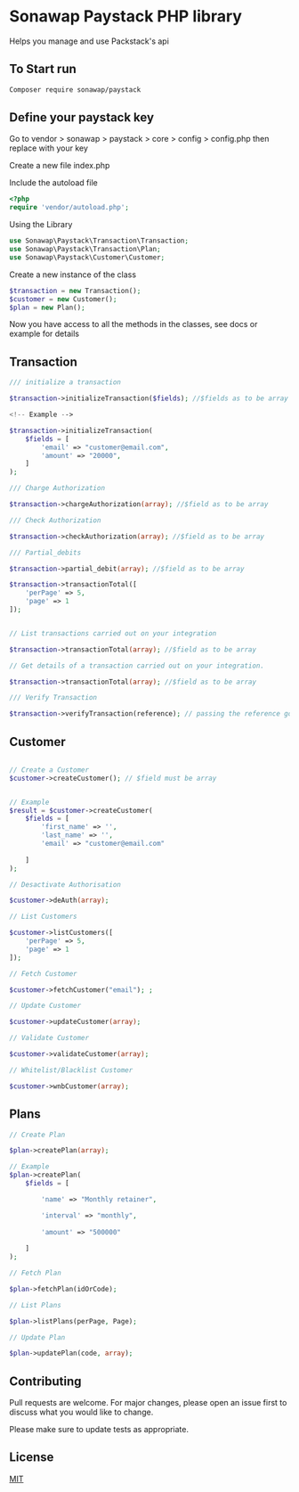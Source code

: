# Sonawap Paystack PHP library
Helps you manage and use Packstack's api

## To Start run

```bash
Composer require sonawap/paystack
```


## Define your paystack key

Go to vendor > sonawap > paystack > core > config > config.php then replace with your key

Create a new file index.php

Include the autoload file

```php
<?php
require 'vendor/autoload.php';
```

Using the Library


```php
use Sonawap\Paystack\Transaction\Transaction;
use Sonawap\Paystack\Transaction\Plan;
use Sonawap\Paystack\Customer\Customer;
```
Create a new instance of the class

```php
$transaction = new Transaction();
$customer = new Customer();
$plan = new Plan();
```

Now you have access to all the methods in the classes, see docs or example for details

## Transaction
```php
/// initialize a transaction

$transaction->initializeTransaction($fields); //$fields as to be array

<!-- Example -->

$transaction->initializeTransaction(
    $fields = [
        'email' => "customer@email.com",
        'amount' => "20000",
    ]
);

/// Charge Authorization

$transaction->chargeAuthorization(array); //$field as to be array

/// Check Authorization

$transaction->checkAuthorization(array); //$field as to be array

/// Partial_debits

$transaction->partial_debit(array); //$field as to be array

$transaction->transactionTotal([
    'perPage' => 5,
    'page' => 1
]); 


// List transactions carried out on your integration

$transaction->transactionTotal(array); //$field as to be array

// Get details of a transaction carried out on your integration.

$transaction->transactionTotal(array); //$field as to be array

/// Verify Transaction

$transaction->verifyTransaction(reference); // passing the reference gotten from the initialization of the transaction
```
## Customer

```php

// Create a Customer
$customer->createCustomer(); // $field must be array


// Example
$result = $customer->createCustomer(
    $fields = [
        'first_name' => '',
        'last_name' => '',
        'email' => "customer@email.com"
    
    ]
);

// Desactivate Authorisation

$customer->deAuth(array);

// List Customers

$customer->listCustomers([
    'perPage' => 5,
    'page' => 1
]); 

// Fetch Customer

$customer->fetchCustomer("email"); ;

// Update Customer

$customer->updateCustomer(array);

// Validate Customer

$customer->validateCustomer(array);

// Whitelist/Blacklist Customer

$customer->wnbCustomer(array);

```

## Plans

```php
// Create Plan

$plan->createPlan(array);

// Example 
$plan->createPlan(
    $fields = [

		'name' => "Monthly retainer",

		'interval' => "monthly", 
	
		'amount' => "500000"
    
    ]
);

// Fetch Plan

$plan->fetchPlan(idOrCode);

// List Plans

$plan->listPlans(perPage, Page);

// Update Plan

$plan->updatePlan(code, array);

```


## Contributing
Pull requests are welcome. For major changes, please open an issue first to discuss what you would like to change.

Please make sure to update tests as appropriate.

## License
[MIT](https://choosealicense.com/licenses/mit/)
